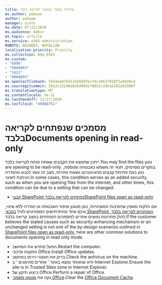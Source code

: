 ```yaml
---
title: פתיחת מסמך במסמך לקריאה בלבד
ms.author: pebaum
author: pebaum
manager: scotv
ms.date: 07/22/2020
ms.audience: Admin
ms.topic: article
ms.service: o365-administration
ROBOTS: NOINDEX, NOFOLLOW
localization_priority: Priority
ms.collection: Adm_O365
ms.custom:
- "6896"
- "9000093"
- "1613"
- "9000093"
ms.openlocfilehash: 5544ea676412d26b87bcf4c20637910f3a4d20c4
ms.sourcegitcommit: 35e2c122d8a838d98d1f0851c29b16282261580f
ms.translationtype: MT
ms.contentlocale: he-IL
ms.lasthandoff: 11/17/2020
ms.locfileid: "49088751"
---
```

# <a name="documents-opening-in-read-only"></a><span data-ttu-id="1c940-102">מסמכים שנפתחים לקריאה בלבד</span><span class="sxs-lookup"><span data-stu-id="1c940-102">Documents opening in read-only</span></span>

<span data-ttu-id="1c940-103">ייתכן שתמצא את הקבצים שאתה פותח לקריאה בלבד.</span><span class="sxs-lookup"><span data-stu-id="1c940-103">You may find the files you are opening to be read-only.</span></span> <span data-ttu-id="1c940-104">במקרים מסוימים, תנאי זה משמש כאבטחה שנוספה, כגון בעת פתיחת קבצים מהאינטרנט ושעות אחרות, מצב זה עשוי לנבוע מהגדרה הניתנת לשינוי.</span><span class="sxs-lookup"><span data-stu-id="1c940-104">In some cases, this condition serves as an added security, such as when you are opening files from the internet, and other times, this condition can be due to a setting that can be changed.</span></span>

- [<span data-ttu-id="1c940-105">קבצי SharePoint נפתחים לקריאה בלבד</span><span class="sxs-lookup"><span data-stu-id="1c940-105">SharePoint files open as read-only</span></span>](https://docs.microsoft.com/sharepoint/troubleshoot/lists-and-libraries/files-open-as-read-only-and-cannot-check-in-or-out)

<span data-ttu-id="1c940-106">אם הלקוח מאמין שהסיבות המוצהרות, כגון מנגנון שיפור האבטחה או הגדרה ללא שינוי, אינם אחד מהתרחישים המפורטים לעיל [בקבצי SharePoint הנפתחים לקריאה בלבד](https://docs.microsoft.com/sharepoint/troubleshoot/lists-and-libraries/files-open-as-read-only-and-cannot-check-in-or-out), להלן פתרונות נפוצים אחרים למסמכים הנפתחים במצב קריאה בלבד.</span><span class="sxs-lookup"><span data-stu-id="1c940-106">If the customer believes the stated causes such as security-enhancing mechanism or an unchanged setting is not one of the by-design scenarios outlined in [SharePoint files open as read-only](https://docs.microsoft.com/sharepoint/troubleshoot/lists-and-libraries/files-open-as-read-only-and-cannot-check-in-or-out), here are other common solutions to documents opening in read only mode.</span></span>

- <span data-ttu-id="1c940-107">הפעל מחדש את המחשב.</span><span class="sxs-lookup"><span data-stu-id="1c940-107">Restart the computer.</span></span>
- <span data-ttu-id="1c940-108">התקנת עדכוני Office.</span><span class="sxs-lookup"><span data-stu-id="1c940-108">Install Office updates.</span></span>
- <span data-ttu-id="1c940-109">בדוק את האנטי-וירוס במחשב.</span><span class="sxs-lookup"><span data-stu-id="1c940-109">Check the antivirus on the machine.</span></span>
- <span data-ttu-id="1c940-110">ודא שהאתר נמצא באזור ' אתרים מהימנים ' ב-Internet Explorer.</span><span class="sxs-lookup"><span data-stu-id="1c940-110">Ensure the site is in Trusted Sites zone in Internet Explorer.</span></span>
- <span data-ttu-id="1c940-111">ביצוע תיקון של Office.</span><span class="sxs-lookup"><span data-stu-id="1c940-111">Perform a repair of Office.</span></span>
- <span data-ttu-id="1c940-112">נקה את [מטמון מסמכי Office](https://support.microsoft.com/office/delete-your-office-document-cache-b1d3765e-d71b-4bb8-99ca-acd22c42995d?ui=en-us&rs=en-us&ad=us).</span><span class="sxs-lookup"><span data-stu-id="1c940-112">Clear the [Office Document Cache](https://support.microsoft.com/office/delete-your-office-document-cache-b1d3765e-d71b-4bb8-99ca-acd22c42995d?ui=en-us&rs=en-us&ad=us).</span></span>

